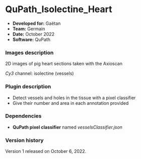 # QuPath_Isolectine_Heart

* **Developed for:** Gaëtan
* **Team:** Germain
* **Date:** October 2022
* **Software:** QuPath

### Images description

2D images of pig heart sections taken with the Axioscan

*Cy3* channel: isolectine (vessels)

### Plugin description

* Detect vessels and holes in the tissue with a pixel classifier
* Give their number and area in each annotation provided

### Dependencies

* **QuPath pixel classifier** named *vesselsClassifier.json*

### Version history

Version 1 released on October 6, 2022.
